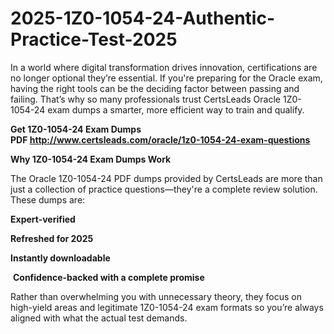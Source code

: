 # 2025-1Z0-1054-24-Authentic-Practice-Test-2025
<p>In a world where digital transformation drives innovation, certifications are no longer optional they&rsquo;re essential. If you&#39;re preparing for the Oracle exam, having the right tools can be the deciding factor between passing and failing. That&rsquo;s why so many professionals trust CertsLeads Oracle 1Z0-1054-24 exam dumps a smarter, more efficient way to train and qualify.</p> <p><strong>Get 1Z0-1054-24 Exam Dumps PDF&nbsp;<a href="http://www.certsleads.com/oracle/1z0-1054-24-exam-questions">http://www.certsleads.com/oracle/1z0-1054-24-exam-questions</a></strong></p> <p><strong>Why 1Z0-1054-24 Exam Dumps Work</strong></p> <p>The Oracle 1Z0-1054-24 PDF dumps provided by CertsLeads are more than just a collection of practice questions&mdash;they&#39;re a complete review solution. These dumps are:</p> <p><strong>Expert-verified</strong></p> <p><strong>Refreshed for 2025</strong></p> <p><strong>Instantly downloadable</strong></p> <p>&nbsp;<strong>Confidence-backed with a complete promise</strong></p> <p>Rather than overwhelming you with unnecessary theory, they focus on high-yield areas and legitimate 1Z0-1054-24 exam formats so you&rsquo;re always aligned with what the actual test demands.</p> <p>&nbsp;</p>

